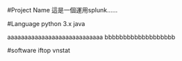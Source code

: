 #Project Name
這是一個運用splunk......

#Language
python 3.x
java

aaaaaaaaaaaaaaaaaaaaaaaaaaaa
bbbbbbbbbbbbbbbbbbb

#software
iftop
vnstat
